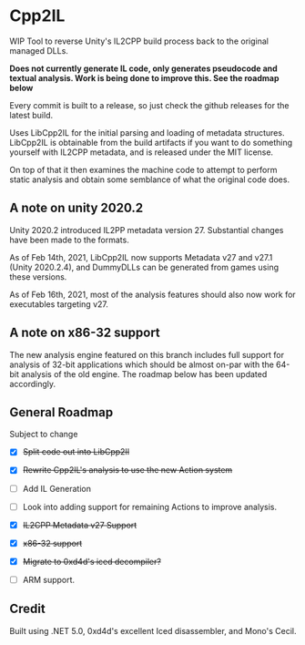 # Cpp2IL

WIP Tool to reverse Unity's IL2CPP build process back to the original managed DLLs.

**Does not currently generate IL code, only generates pseudocode and textual analysis. Work is being done to improve this. See the roadmap below**

Every commit is built to a release, so just check the github releases for the latest build.

Uses LibCpp2IL for the initial parsing and loading of metadata structures. LibCpp2IL is obtainable from the build artifacts if you want to do something yourself with IL2CPP metadata, and is released under the MIT license.

On top of that it then examines the machine code to attempt to perform static analysis and obtain some semblance of what the original code does.

## A note on unity 2020.2

Unity 2020.2 introduced IL2PP metadata version 27. Substantial changes have been made to the formats.

As of Feb 14th, 2021, LibCpp2IL now supports Metadata v27 and v27.1 (Unity 2020.2.4), and DummyDLLs can be generated from games using these versions.

As of Feb 16th, 2021, most of the analysis features should also now work for executables targeting v27.

## A note on x86-32 support

The new analysis engine featured on this branch includes full support for analysis of 32-bit applications which should be almost on-par with
the 64-bit analysis of the old engine. The roadmap below has been updated accordingly.

## General Roadmap

Subject to change

- [x] ~~Split code out into LibCpp2Il~~
- [x] ~~Rewrite Cpp2IL's analysis to use the new Action system~~
- [ ] Add IL Generation
- [ ] Look into adding support for remaining Actions to improve analysis.
- [x] ~~IL2CPP Metadata v27 Support~~
- [x] ~~x86-32 support~~
- [x] ~~Migrate to 0xd4d's iced decompiler?~~
- [ ] ARM support.


## Credit

Built using .NET 5.0, 0xd4d's excellent Iced disassembler, and Mono's Cecil.
